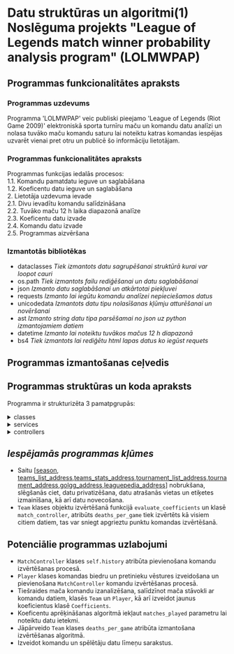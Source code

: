 # Datu struktūras un algoritmi(1) Noslēguma projekts "League of Legends match winner probability analysis program" (LOLMWPAP)

## **Programmas funkcionalitātes apraksts**

### Programmas uzdevums ###

Programma 'LOLMWPAP' veic publiski pieejamo 'League of Legends (Riot Game 2009)' elektroniskā sporta turnīru maču un komandu datu analīzi un nolasa tuvāko maču komandu saturu lai noteiktu katras komandas iespējas uzvarēt vienai pret otru un publicē šo informāciju lietotājam.


### Programmas funkcionalitātes apraksts

Programmas funkcijas iedalās procesos:  
1.1. Komandu pamatdatu ieguve un saglabāšana  
1.2. Koeficentu datu ieguve un saglabāšana  
2. Lietotāja uzdevuma ievade  
2.1. Divu ievadītu komandu salīdzināšana  
2.2. Tuvāko maču 12 h laika diapazonā analīze  
2.3. Koeficentu datu izvade  
2.4. Komandu datu izvade  
2.5. Programmas aizvēršana  

### Izmantotās bibliotēkas
* dataclasses *Tiek izmantots datu sagrupēšanai struktūrā kurai var loopot cauri*
* os.path *Tiek izmantots failu rediģēšanai un datu saglabāšanai*
* json *Izmanto datu saglabāšanai un atkārtotai piekļuvei*
* requests *Izmanto lai iegūtu komandu analīzei nepieciešamos datus*
* unicodedata *Izmantots datu tipu nolasīšanas kļūmju atturēšanai un novēršanai*
* ast *Izmanto string datu tipa parsēšamai no json uz python izmantojamiem datiem*
* datetime *Izmanto lai noteiktu tuvākos mačus 12 h diapazonā*
* bs4 *Tiek izmantots lai rediģētu html lapas datus ko iegūst requets*
## **Programmas izmantošanas ceļvedis**


## Programmas struktūras un koda apraksts
Programma ir strukturizēta 3 pamatpgrupās:
<details>
<summary>classes</summary>
<ul>
<details>
<summary>team.py</summary>
<ul>Team
<ul>
<details>
<summary>atribūti</summary>
<ul>
<li>name: str = ""</li>
<li>region: str = ""</li>
<li>season: str = ""</li>
<li>winrate: str = ""</li>
<li>_winrate: float = 0.0</li>
<li>game_duration: float = 0.0</li>
<li>gold_per_minute_or_gold_lead: int = 0</li>
<li>gold_differential_per_minute: int = 0</li>
<li>gold_differential_at_15_min: int = 0</li>
<li>_winrate_at_15_min: float = 0.0</li>
<li>cspm: float = 0.0</li>
<li>cs_differential_at_15_min: int = 0</li>
<li>tower_differential_at_15_min: float = 0.0</li>
<li>avg_tower_difference: float = 0.0</li>
<li>_first_tower: float = 0.0</li>
<li>damage_per_minute: int = 0</li>
<li>_first_blood: float = 0.0</li>
<li>kills_per_game: float = 0.0</li>
<li>deaths_per_game: float = 0.0</li>
<li>avg_kd: float = 0.0</li>
<li>avg_ak: float = 0.0</li>
<li>plates_per_game: float = 0.0</li>
<li>dragons_per_game: float = 0.0</li>
<li>dragons_at_15_min: float = 0.0</li>
<li>void_grubs_per_game: float = 0.0</li>
<li>atakhan_per_game: float = 0.0</li>
<li>herald_per_game: float = 0.0</li>
<li>nashor_per_game: float = 0.0</li>
<li>_feats_of_strength: float = 0.0</li>
<li>vision_score_per_minute: float = 0.0</li>
<li>wards_per_minute: float = 0.0</li>
<li>vision_wards_per_minute: float = 0.0</li>
<li>wards_cleared_per_minute: float = 0.0</li>
<li>_wards_cleared: float = 0.0</li>
<li>top: Player | None = None</li>
<li>jungle: Player | None = None</li>
<li>mid: Player | None = None</li>
<li>bot: Player | None = None</li>
<li>support: Player | None = None</li>

</ul>
</details>
</ul>
<ul>
<details>
<summary>funkcionalitāte</summary>
Saglabāt lokāli iegūtos komandu datus turpmākai analīzei
</details>
</ul>
<ul>
<details>
<summary>metodes</summary>
<ul>
<details>
<summary>add_player</summary>
<ul>
<details>
<summary>parametri</summary>
<ul>
<li>self</li>
<li>player_role:str</li>
<li>player:Player</li>
</ul>
</details>
</ul>
<ul>
<details>
<summary>funkcionalitāte</summary>
Secīgi pievieno iedotos Player objektus atsevišķās lomās
</details>
</ul>
<ul>
<details>
<summary>izvade</summary>
---
</details>
</ul>
</details>
</ul>
</details>
</ul>
</details>
</ul>





<ul>
<details>
<summary>player.py</summary>
<ul>Player
<ul>
<details>
<summary>atribūti</summary>
<ul>
<em>Komandas spēlētāja atsevišķie dati</em>
<li>team:str=""</li>
<li>role:str=""</li>
<li>name:str=""</li>
<li>kda:float=0.0</li>
<li>kp:float=0.0</li>
<li>vspm:float=0.0</li>
<li>dmg:float=0.0</li>
<li>gold:float=0.0</li>
<li>champions:dic=field(default_factory=dict)</li>
<li>matches_played:int:0</li>
<li>player_evaluation:float=0.0</li>
</details>
</ul>
<ul>
<details>
<summary>funkcionalitāte</summary>
Tiek izmantots lai saglabātu spēlētāja datus
</details>
</ul>
<ul>
<details>
<summary>metodes</summary>
<ul>
<details>
<summary>add_champion</summary>
<ul>
<details>
<summary>parametri</summary>
<ul>
<li>self</li>
<li>champion_name:str</li>
<li>matches_played:int</li>
</ul>
</details>
</ul>
<ul>
<details>
<summary>funkcionalitāte</summary>
Papildina <code>champions_played</code> dict <code>champion_name</code> ar asociēto maču skaitu
</details>
</ul>
<ul>
<details>
<summary>izvade</summary>
<ul>---</ul>
</details>
</ul>
</details>
</ul>
</details>
</ul>
</ul>

</ul>

<ul>

<details>
<summary>coefficients.py</summary>
<ul>Coefficients
<ul>
<details>
<summary>atribūti</summary>
<ul>
<em>Komandas statistikas koeficienti (kopā 5), visi atribūti ir saraksti, inicializēti kā [1.0,1.0]:</em>

<li>gold_per_minute_or_gold_lead</li>

<li>kills_per_game</li>

<li>avg_tower_difference</li>

<li>dragons_per_game</li>

<li>nashor_per_game</li>
<p></p>
<em> Spēlētāju specifiskie koeficienti katrai lomai (kopā 5), visi atribūti ir saraksti, inicializēti kā [1.0,1.0]: </em>
<li>_kda</li>

<li>_csm</li>

<li>_dmg</li>

<li>vspm</li>

</ul>
</details>

</ul>
<ul>
<details>
<summary>funkcionalitāte</summary>
<ul>
Tiek izmantots lai sekotu līdzi komandu un spēlētāju atsevišķu datu ietekmes līmenim mača iznākumam.
</ul>
</details>
</ul>
<ul>
<details>
<summary>metodes</summary>
<ul>
<details>
<summary>evaluate_coefficients</summary>
<ul>
<details>
<summary>parametri</summary>
<ul>
<li>self</li>
</ul>
<ul>
<li>winning_team:Team</li>
</ul>
<ul>
<li>losing_team:Team</li>
</ul>
</details>
</ul>
<ul>
<details>
<summary>funkcionalitāte</summary>
<ul>
Salīdzināt iedoto komandu datus, kuriem var izveidot koeficientus, un atjaunina koeficentus,sekojot algoritmam:
1. Higher value on winning_team -> values coefficient[0]+=1
2.Higher value on losing_team -> values coefficient[1]+=1
</ul>
</details>
</ul>
<ul>
<details>
<summary>izvade</summary>
<ul>
---
</ul>
</details>
</ul>
</details>
</ul>
</details>
</ul>
</ul>



</details>
</details>
</details>
</details>
</ul>


<details>
<summary>services</summary>
<ul>
<details>
<summary>data_service.py</summary>


<ul>Serialization
<ul>
<details>
<summary>atribūti</summary>
---
</details>
</ul>
<ul>
<details>
<summary>funkcionalitāte</summary>
Datu tipu pārbaude programas drošībai
</details>
</ul>
<ul>
<details>
<summary>metodes</summary>

<ul>
<details>
<summary>@staticmethod encode_value</summary>
<ul>
<details>
<summary>parametri</summary>
<ul>
<li>x</li>
</ul>
</details>
</ul>
<ul>
<details>
<summary>funkcionalitāte</summary>
Convert dataclass to dict
</details>
</ul>
<ul>
<details>
<summary>izvade</summary>
x as dict or x
</details>
</ul>
</details>
</ul>

<ul>
<details>
<summary>@staticmethod get_float</summary>

<ul>
<details>
<summary>parametri</summary>
<ul>
<li>x</li>
</ul>
</details>
</ul>
<ul>
<details>
<summary>funkcionalitāte</summary>
Replace x as percentage to float decimal value
</details>
</ul>
<ul>
<details>
<summary>izvade</summary>
x as float
</details>
</ul>
</details>
</ul>

<ul>
<details>
<summary>@staticmethod parse_str</summary>

<ul>
<details>
<summary>parametri</summary>
<ul>
<li>s</li>
</ul>
</details>
</ul>
<ul>
<details>
<summary>funkcionalitāte</summary>
Converts s to automatically deduced data type
</details>
</ul>
<ul>
<details>
<summary>izvade</summary>
s
</details>
</ul>
</details>
</ul>









</details>
</ul>


DataService
<ul>
<details>
<summary>atribūti</summary>
?
</details>
</ul>
<ul>
<details>
<summary>funkcionalitāte</summary>
?
</details>
</ul>
<ul>
<details>
<summary>metodes</summary>

<ul>
<details>
<summary>__init__</summary>
</details>
</ul>

<ul>
<details>
<summary>fetch_data</summary>
</details>
</ul>

<ul>
<details>
<summary>fetch_data_api</summary>
</details>
</ul>

<ul>
<details>
<summary>fetch_teams</summary>
</details>
</ul>

<ul>
<details>
<summary>fetch_matches</summary>
</details>
</ul>

<ul>
<details>
<summary>fetch_coefficients</summary>
</details>
</ul>

<ul>
<details>
<summary>get_team</summary>
</details>
</ul>

<ul>
<details>
<summary>get_coefficients</summary>
</details>
</ul>

</details>

</ul>






</details>

</ul>
</details>




<details>
<summary>controllers</summary>
<ul>
<details>
<summary>match_controller.py</summary>
<ul>MatchController
<ul>
<details>
<summary>atribūti</summary>
<ul>
<em>Dotie dati tiek inicializēti __init__ metodē</em>
<li>self.DS = DS</li>
<li>self.team1 = team1</li>
<li>self.team2 = team2</li>
<li>self.team1_evaluation = 0</li>
<li>self.team2_evaluation = 0</li>
<li>self.history = [0,0]</li>
</ul>
</details>
</ul>
<ul>
<details>
<summary>funkcionalitāte</summary>
Saglabā lokāli iedotās komandas datus kuras būs pretinieku pozīcijās mačā. Ar klases metodēm veic komandu analīzi un lietotājam sniedz tās rezultātus terminālī.
</details>
</ul>
<ul>
<details>
<summary>metodes</summary>
<ul>
<details>
<summary>__init__</summary>
<ul>
<details>
<summary>parametri</summary>
<li>self</li>
<li>team1:Team</li>
<li>team2:Team</li>
<li>DS:DataService</li>
</details>
</ul>

<ul>
<details>
<summary>funkcionalitāte</summary>
Inicializē MatchController objektu un pievieno iedotos parametrus objektam.
</details>
</ul>

<ul>
<details>
<summary>izvade</summary>
---
</details>
</ul>

</details>
</ul>

<ul>
<details>
<summary>dict_to_player</summary>
<ul>
<details>
<summary>parametri</summary>
<li>self</li>
<li>player_dict</li>
</details>
</ul>

<ul>
<details>
<summary>funkcionalitāte</summary>
Izvadīt Player objektu kas iegūts no iedota dict datu tipa
</details>
</ul>

<ul>
<details>
<summary>izvade</summary>
Player objekts
</details>
</ul>
</details>




<details>
<summary>evaluate_team1_vs_team2</summary>
<ul>
<details>
<summary>parametri</summary>
<li>self</li>
</details>
</ul>

<ul>
<details>
<summary>funkcionalitāte</summary>
Izveidot vērtējumu divām self saglabātām komandām, ejot cauri to pamatdatiem, salīdzinot tos un atbilstoši palielināt stiprākas komandas punktu skaitu ar koeficientu dotajam datu tipam.
</details>
</ul>

<ul>
<details>
<summary>izvade</summary>
Terminālī izprintēts punktu skaits katrai komandai
</details>
</ul>
</details>

<details>
<summary>evaluate_values</summary>
<ul>
<details>
<summary>parametri</summary>
<li>self</li>
<li>key_for_coeff</li>
<li>value_for_team1</li>
<li>value_for_team2</li>
</details>
</ul>

<ul>
<details>
<summary>funkcionalitāte</summary>
Salīdzina iedotos datus atbilstoši to veidam (1.float datu tips, 2.Player datu tips) un pievieno stiprākajai komandai punktu atbilstoši koeficentam.
</details>
</ul>

<ul>
<details>
<summary>izvade</summary>
self.team1_evaluation+=multiplier | self.team2_evaluation+=multiplier
</details>
</ul>


</details>
</ul>





</details>
</ul>
</details>
</ul>
</details>



## *Iespējamās programmas kļūmes*
* Saitu [[season](season-S15/split-Spring/tournament-ALL/), [teams_list_address](https://gol.gg/teams/list/),[teams_stats_address](https://gol.gg/teams/),[tournament_list_address](https://gol.gg/tournament/ajax.trlist.php),[tournament_address](https://gol.gg/tournament/tournament-matchlist/),[golgg_address](https://gol.gg/),[leaguepedia_address](https://lol.fandom.com/wiki/League_of_Legends_Esports_Wiki)] nobrukšana, slēgšanās ciet, datu privatizēšana, datu atrašanās vietas un etiķetes izmainīšana, kā arī datu novecošana.
* `Team` klases objektu izvērtēšanā funkcijā `evaluate_coefficients` un klasē `match_controller`, atribūts `deaths_per_game` tiek izvērtēts kā visiem citiem datiem, tas var sniegt apgrieztu punktu komandas izvērtēšanā.

## Potenciālie programmas uzlabojumi
* `MatchController` klases `self.history` atribūta pievienošana komandu izvērtēšanas procesā.
* `Player` klases komandas biedru un pretinieku vēstures izveidošana un pievienošana `MatchController` komandu izvērtēšanas procesā.
* Tiešraides mača komandu izanalizēšana, salīdzīnot mača stāvokli ar komandu datiem, klasēs `Team` un `Player`, kā arī izveidot jaunus koeficientus klasē `Coefficients`.
* Koeficentu aprēķināšanas algoritmā iekļaut `matches_played` parametru lai noteiktu datu ietekmi.
* Jāpārveido `Team` klases `deaths_per_game` atribūta izmantošana izvērtēšanas algoritmā.
* Izveidot komandu un spēlētāju datu līmeņu sarakstus.